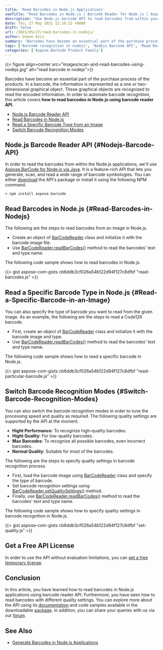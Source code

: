 ```yaml
---
title: 'Read Barcodes in Node.js Applications'
seoTitle: "Read Barcodes in Node.js | Barcode Reader for Node.js | Aspose.BarCode"
description: "Use Node.js barcode API to read barcodes from within your Node.js applications. Recognize Code128, QR code, Aztec, Datamatrix, and other barcodes."
date: Thu, 27 May 2021 12:16:22 +0000
draft: false
url: /2021/05/27/read-barcodes-in-nodejs/
author: Usman Aziz
summary: 'Barcodes have become an essential part of the purchase process of the products. In a barcode, the information is represented as a one or two-dimensional graphical object. These graphical objects are recognized to read the encoded information. In order to automate barcode recognition, this article covers **how to read barcodes in Node.js applications**.'
tags: ['Barcode recognition in nodejs', 'Nodejs Barcode API', 'Read Barcodes in Nodejs', 'Read a Specific Barcode in nodejs']
categories: ['Aspose.BarCode Product Family']
---
```




{{< figure align=center src="images/scan-and-read-barcodes-using-nodejs.jpg" alt="read barcode in nodejs">}}


Barcodes have become an essential part of the purchase process of the products. In a barcode, the information is represented as a one or two-dimensional graphical object. These graphical objects are recognized to read the encoded information. In order to automate barcode recognition, this article covers **how to read barcodes in Node.js using barcode reader API**.

*   [Node.js Barcode Reader API][1]
*   [Read Barcodes in Node.js][2]
*   [Read a Specific Barcode Type from an Image][3]
*   [Switch Barcode Recognition Modes][4]

## Node.js Barcode Reader API {#Nodejs-Barcode-API}

In order to read the barcodes from within the Node.js applications, we'll use [Aspose.BarCode for Node.js via Java][5]. It is a feature-rich API that lets you generate, scan, and read a wide range of barcode symbologies. You can either [download][6] the API's package or install it using the following NPM command.

```
> npm install aspose.barcode
```

## Read Barcodes in Node.js {#Read-Barcodes-in-Nodejs}

The following are the steps to read barcodes from an image in Node.js.

*   Create an object of [BarCodeReader][7] class and initialize it with the barcode image file.
*   Use [BarCodeReader.readBarCodes()][8] method to read the barcodes' text and type name.

The following code sample shows how to read barcodes in Node.js.

{{< gist aspose-com-gists cb6ddb3cf026a54b122d94f127c8dfbf "read-barcodes.js" >}}

## Read a Specific Barcode Type in Node.js {#Read-a-Specific-Barcode-in-an-Image}

You can also specify the type of barcode you want to read from the given image. As an example, the following are the steps to read a Code128 barcode.

*   First, create an object of [BarCodeReader][9] class and initialize it with the barcode image and type.
*   Use [BarCodeReader.readBarCodes()][10] method to read the barcodes' text and type name.

The following code sample shows how to read a specific barcode in Node.js.

{{< gist aspose-com-gists cb6ddb3cf026a54b122d94f127c8dfbf "read-particular-barcode.js" >}}

## Switch Barcode Recognition Modes {#Switch-Barcode-Recognition-Modes}

You can also switch the barcode recognition modes in order to tune the processing speed and quality as required. The following quality settings are supported by the API at the moment.

*   **Hight Performance**: To recognize high-quality barcodes.
*   **Hight Quality**: For low-quality barcodes.
*   **Max Barcodes**: To recognize all possible barcodes, even incorrect barcodes.
*   **Normal Quality**: Suitable for most of the barcodes.

The following are the steps to specify quality settings in barcode recognition process.

*   First, load the barcode image using [BarCodeReader][11] class and specify the type of barcode.
*   Set barcode recognition settings using [BarCodeReader.setQualitySettings()][12] method.
*   Finally, use [BarCodeReader.readBarCodes()][13] method to read the barcodes' text and type name.

The following code sample shows how to specify quality settings in barcode recognition in Node.js.

{{< gist aspose-com-gists cb6ddb3cf026a54b122d94f127c8dfbf "set-quality.js" >}}

## Get a Free API License

In order to use the API without evaluation limitations, you can [get a free temporary license][14].

## Conclusion

In this article, you have learned how to read barcodes in Node.js applications using barcode reader API. Furthermore, you have seen how to read barcodes with different quality settings. You can explore more about the API using its [documentation][15] and code samples available in the downloadable [package][16]. In addition, you can share your queries with us via our [forum][17].

## See Also

*   [Generate Barcodes in Node.js Applications][18]




[1]: #Nodejs-Barcode-API
[2]: #Read-Barcodes-in-Nodejs
[3]: #Read-a-Specific-Barcode-in-an-Image
[4]: #Switch-Barcode-Recognition-Modes
[5]: https://products.aspose.com/barcode/nodejs-java
[6]: https://downloads.aspose.com/barcode/nodejs
[7]: https://apireference.aspose.com/barcode/nodejs/BarCodeReader
[8]: https://apireference.aspose.com/barcode/nodejs/BarCodeReader#readBarCodes
[9]: https://apireference.aspose.com/barcode/nodejs/BarCodeReader
[10]: https://apireference.aspose.com/barcode/nodejs/BarCodeReader#readBarCodes
[11]: https://apireference.aspose.com/barcode/nodejs/BarCodeReader
[12]: https://apireference.aspose.com/barcode/nodejs/BarCodeReader#setQualitySettings
[13]: https://apireference.aspose.com/barcode/nodejs/BarCodeReader#readBarCodes
[14]: https://purchase.aspose.com/temporary-license
[15]: https://docs.aspose.com/barcode/nodejsjava/
[16]: https://downloads.aspose.com/barcode/nodejs
[17]: https://forum.aspose.com/
[18]: https://blog.aspose.com/2021/05/06/generate-barcodes-in-node-js-applications/





